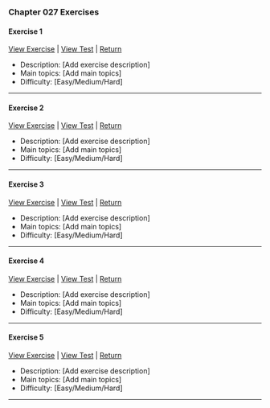 ﻿### Chapter 027 Exercises

#### Exercise 1

[View Exercise](Chapter027Exercise1.java) | [View Test](../../../test/java/Chapter027/Chapter027Exercise1Test.java) | [Return](../../../../README.md)

- Description: [Add exercise description]
- Main topics: [Add main topics]
- Difficulty: [Easy/Medium/Hard]

---
#### Exercise 2

[View Exercise](Chapter027Exercise2.java) | [View Test](../../../test/java/Chapter027/Chapter027Exercise2Test.java) | [Return](../../../../README.md)

- Description: [Add exercise description]
- Main topics: [Add main topics]
- Difficulty: [Easy/Medium/Hard]

---
#### Exercise 3

[View Exercise](Chapter027Exercise3.java) | [View Test](../../../test/java/Chapter027/Chapter027Exercise3Test.java) | [Return](../../../../README.md)

- Description: [Add exercise description]
- Main topics: [Add main topics]
- Difficulty: [Easy/Medium/Hard]

---
#### Exercise 4

[View Exercise](Chapter027Exercise4.java) | [View Test](../../../test/java/Chapter027/Chapter027Exercise4Test.java) | [Return](../../../../README.md)

- Description: [Add exercise description]
- Main topics: [Add main topics]
- Difficulty: [Easy/Medium/Hard]

---
#### Exercise 5

[View Exercise](Chapter027Exercise5.java) | [View Test](../../../test/java/Chapter027/Chapter027Exercise5Test.java) | [Return](../../../../README.md)

- Description: [Add exercise description]
- Main topics: [Add main topics]
- Difficulty: [Easy/Medium/Hard]

---
